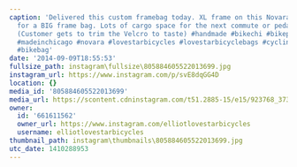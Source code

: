 ```yaml
---
caption: 'Delivered this custom framebag today. XL frame on this Novara Buzz made
  for a BIG frame bag. Lots of cargo space for the next commute or pedal powered adventure!
  (Customer gets to trim the Velcro to taste) #handmade #bikechi #bikepacking #framebag
  #madeinchicago #novara #lovestarbicycles #lovestarbicyclebags #cycling #bicycle
  #bikebag'
date: '2014-09-09T18:55:53'
fullsize_path: instagram\fullsize\805884605522013699.jpg
instagram_url: https://www.instagram.com/p/svE8dqGG4D
location: {}
media_id: '805884605522013699'
media_url: https://scontent.cdninstagram.com/t51.2885-15/e15/923768_373823322782756_1290378899_n.jpg?ig_cache_key=ODA1ODg0NjA1NTIyMDEzNjk5.2
owner:
  id: '661611562'
  owner_url: https://www.instagram.com/elliotlovestarbicycles
  username: elliotlovestarbicycles
thumbnail_path: instagram\thumbnails\805884605522013699.jpg
utc_date: 1410288953
---
```

